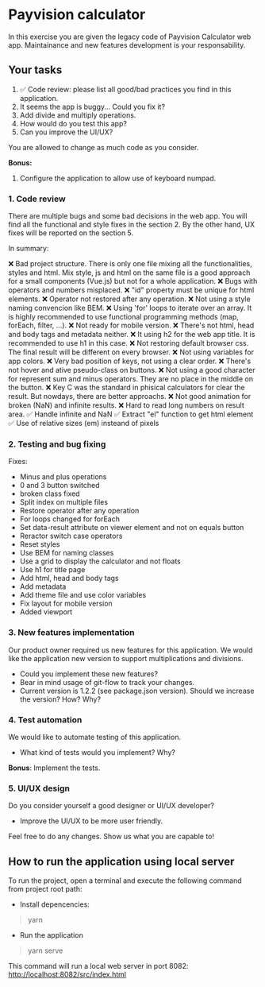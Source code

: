 # Payvision calculator

In this exercise you are given the legacy code of Payvision Calculator web app. Maintainance and new features development is your responsability.

## Your tasks

1. ✅ Code review: please list all good/bad practices you find in this application.
2. It seems the app is buggy... Could you fix it?
3. Add divide and multiply operations.
4. How would do you test this app?
5. Can you improve the UI/UX?

You are allowed to change as much code as you consider.

**Bonus:**

1. Configure the application to allow use of keyboard numpad.

### 1. Code review

There are multiple bugs and some bad decisions in the web app.
You will find all the functional and style fixes in the section 2.
By the other hand, UX fixes will be reported on the section 5.

In summary:

❌ Bad project structure. There is only one file mixing all the functionalities, styles and html. Mix style, js and html on the same file is a good approach for a small components (Vue.js) but not for a whole application.
❌ Bugs with operators and numbers misplaced.
❌ "id" property must be unique for html elements.
❌ Operator not restored after any operation.
❌ Not using a style naming convencion like BEM.
❌ Using 'for' loops to iterate over an array. It is highly recommended to use functional programming methods (map, forEach, filter, ...).
❌ Not ready for mobile version.
❌ There's not html, head and body tags and metadata neither.
❌ It using h2 for the web app title. It is recommended to use h1 in this case.
❌ Not restoring default browser css. The final result will be different on every browser.
❌ Not using variables for app colors.
❌ Very bad position of keys, not using a clear order.
❌ There's not hover and ative pseudo-class on buttons.
❌ Not using a good character for represent sum and minus operators. They are no place in the middle on the button.
❌ Key C was the standard in phisical calculators for clear the result. But nowdays, there are better approachs.
❌ Not good animation for broken (NaN) and infinite results.
❌ Hard to read long numbers on result area.
✅ Handle infinite and NaN
✅ Extract "el" function to get html element
✅ Use of relative sizes (em) insteand of pixels

### 2. Testing and bug fixing

Fixes:

- Minus and plus operations
- 0 and 3 button switched
- broken class fixed
- Split index on multiple files
- Restore operator after any operation
- For loops changed for forEach
- Set data-result attribute on viewer element and not on equals button
- Reractor switch case operators
- Reset styles
- Use BEM for naming classes
- Use a grid to display the calculator and not floats
- Use h1 for title page
- Add html, head and body tags
- Add metadata
- Add theme file and use color variables
- Fix layout for mobile version
- Added viewport

### 3. New features implementation

Our product owner required us new features for this application. We would like the application new version to support multiplications and divisions.

- Could you implement these new features?
- Bear in mind usage of git-flow to track your changes.
- Current version is 1.2.2 (see package.json version). Should we increase the version? How? Why?

### 4. Test automation

We would like to automate testing of this application.

- What kind of tests would you implement? Why?

**Bonus**: Implement the tests.

### 5. UI/UX design

Do you consider yourself a good designer or UI/UX developer?

- Improve the UI/UX to be more user friendly.

Feel free to do any changes. Show us what you are capable to!

## How to run the application using local server

To run the project, open a terminal and execute the following command from project root path:

- Install depencencies:

> yarn

- Run the application

> yarn serve

This command will run a local web server in port 8082:
[http://localhost:8082/src/index.html](http://localhost:8082/src/index.html)
